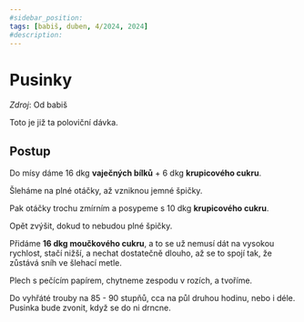 ```yaml
---
#sidebar_position: 
tags: [babiš, duben, 4/2024, 2024]
#description:
---
```


# Pusinky

_Zdroj_: Od babiš

Toto je již ta poloviční dávka.

## Postup

Do mísy dáme 16 dkg **vaječných bílků** + 6 dkg **krupicového cukru**.

Šleháme na plné otáčky, až vzniknou jemné špičky.

Pak otáčky trochu zmírním a posypeme s 10 dkg **krupicového cukru**.

Opět zvýšit, dokud to nebudou plné špičky.

Přidáme **16 dkg moučkového cukru**, a to se už nemusí dát na vysokou rychlost, stačí nižší, a nechat dostatečně dlouho, až se to spojí tak, že zůstává sníh ve šlehací metle.

Plech s pečícím papírem, chytneme zespodu v rozích, a tvoříme.

Do vyhřáté trouby na 85 - 90 stupňů, cca na půl druhou hodinu, nebo i déle. Pusinka bude zvonit, když se do ni drncne.

